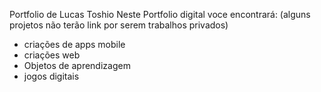 Portfolio de Lucas Toshio
Neste Portfolio digital voce encontrará:
(alguns projetos não terão link por serem trabalhos privados)

* criações de apps mobile
* criações web
* Objetos de aprendizagem
* jogos digitais


